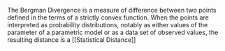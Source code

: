 The Bergman Divergence is a measure of difference between two points defined in the terms of a strictly convex function. When the points are interpreted as probability distributions, notably as either values of the parameter of a parametric model or as a data set of observed values, the resulting distance is a [[Statistical Distance]]